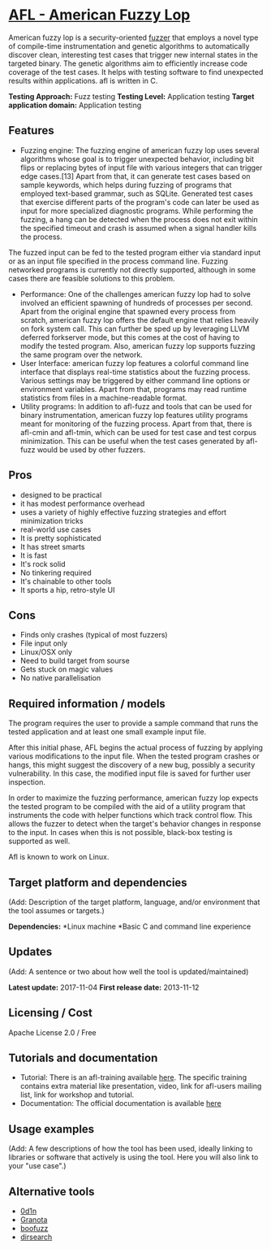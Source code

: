 # [AFL - American Fuzzy Lop](http://lcamtuf.coredump.cx/afl/)
American fuzzy lop is a security-oriented [fuzzer](https://en.wikipedia.org/wiki/Fuzzing) that employs a novel type of compile-time instrumentation and genetic algorithms to automatically discover clean, interesting test cases that trigger new internal states in the targeted binary. The genetic algorithms aim to efficiently increase code coverage of the test cases. It helps with testing software to find unexpected results within applications.    afl is written in C.

**Testing Approach:** Fuzz testing
**Testing Level:** Application testing
**Target application domain:** Application testing

## Features
* Fuzzing engine: The fuzzing engine of american fuzzy lop uses several algorithms whose goal is to trigger unexpected behavior, including bit flips or replacing bytes of input file with various integers that can trigger edge cases.[13] Apart from that, it can generate test cases based on sample keywords, which helps during fuzzing of programs that employed text-based grammar, such as SQLite. Generated test cases that exercise different parts of the program's code can later be used as input for more specialized diagnostic programs. While performing the fuzzing, a hang can be detected when the process does not exit within the specified timeout and crash is assumed when a signal handler kills the process.

The fuzzed input can be fed to the tested program either via standard input or as an input file specified in the process command line. Fuzzing networked programs is currently not directly supported, although in some cases there are feasible solutions to this problem.

* Performance: One of the challenges american fuzzy lop had to solve involved an efficient spawning of hundreds of processes per second. Apart from the original engine that spawned every process from scratch, american fuzzy lop offers the default engine that relies heavily on fork system call. This can further be sped up by leveraging LLVM deferred forkserver mode, but this comes at the cost of having to modify the tested program. Also, american fuzzy lop supports fuzzing the same program over the network.
* User Interface: american fuzzy lop features a colorful command line interface that displays real-time statistics about the fuzzing process. Various settings may be triggered by either command line options or environment variables. Apart from that, programs may read runtime statistics from files in a machine-readable format.
* Utility programs: In addition to afl-fuzz and tools that can be used for binary instrumentation, american fuzzy lop features utility programs meant for monitoring of the fuzzing process. Apart from that, there is afl-cmin and afl-tmin, which can be used for test case and test corpus minimization. This can be useful when the test cases generated by afl-fuzz would be used by other fuzzers.

## Pros
* designed to be practical
* it has modest performance overhead
* uses a variety of highly effective fuzzing strategies and effort minimization tricks
* real-world use cases 
* It is pretty sophisticated
* It has street smarts
* It is fast
* It's rock solid
* No tinkering required
* It's chainable to other tools
* It sports a hip, retro-style UI

## Cons
* Finds only crashes (typical of most fuzzers)
* File input only
* Linux/OSX only
* Need to build target from sourse
* Gets stuck on magic values
* No native parallelisation

## Required information / models
The program requires the user to provide a sample command that runs the tested application and at least one small example input file. 

After this initial phase, AFL begins the actual process of fuzzing by applying various modifications to the input file. When the tested program crashes or hangs, this might suggest the discovery of a new bug, possibly a security vulnerability. In this case, the modified input file is saved for further user inspection.

In order to maximize the fuzzing performance, american fuzzy lop expects the tested program to be compiled with the aid of a utility program that instruments the code with helper functions which track control flow. This allows the fuzzer to detect when the target's behavior changes in response to the input. In cases when this is not possible, black-box testing is supported as well.

Afl is known to work on Linux.

## Target platform and dependencies
(Add: Description of the target platform, language, and/or environment that the tool assumes or targets.)

**Dependencies:** 
*Linux machine
*Basic C and command line experience

## Updates
(Add: A sentence or two about how well the tool is updated/maintained)

**Latest update:** 2017-11-04
**First release date:** 2013-11-12

## Licensing / Cost
Apache License 2.0 / Free

## Tutorials and documentation
* Tutorial: There is an afl-training available [here](https://github.com/ThalesIgnite/afl-training). The specific training contains extra material like presentation, video, link for afl-users mailing list, link for workshop and tutorial.
* Documentation: The official documentation is available [here](http://lcamtuf.coredump.cx/afl/QuickStartGuide.txt)

## Usage examples
(Add: A few descriptions of how the tool has been used, ideally linking to libraries or software that actively is using the tool. Here you will also link to your "use case".)

## Alternative tools
* [0d1n](https://github.com/CoolerVoid/0d1n/)
* [Granota](https://github.com/valldrac/granota)
* [boofuzz](https://github.com/jtpereyda/boofuzz)
* [dirsearch](https://github.com/maurosoria/dirsearch)
